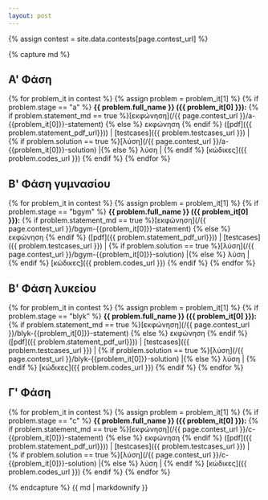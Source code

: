 ```yaml
---
layout: post
---
```

{% assign contest = site.data.contests[page.contest_url] %}

{% capture md %}

## Α' Φάση
{% for problem_it in contest %}
  {% assign problem = problem_it[1] %} 
  {% if problem.stage == "a" %}
**{{ problem.full_name }} ({{ problem_it[0] }}):**
{% if problem.statement_md == true %}[εκφώνηση](/{{ page.contest_url }}/a-{{problem_it[0]}}-statement) {% else %} εκφώνηση {% endif %}
([pdf]({{ problem.statement_pdf_url}})) \|
[testcases]({{ problem.testcases_url }}) \|
{% if problem.solution == true %}[λύση](/{{ page.contest_url }}/a-{{problem_it[0]}}-solution) \|{% else %} λύση \| {% endif %}
[κώδικες]({{ problem.codes_url }})
{% endif %}
{% endfor %}

## Β' Φάση γυμνασίου
{% for problem_it in contest %}
  {% assign problem = problem_it[1] %} 
  {% if problem.stage == "bgym" %}
**{{ problem.full_name }} ({{ problem_it[0] }}):**
{% if problem.statement_md == true %}[εκφώνηση](/{{ page.contest_url }}/bgym-{{problem_it[0]}}-statement) {% else %} εκφώνηση {% endif %}
([pdf]({{ problem.statement_pdf_url}})) \|
[testcases]({{ problem.testcases_url }}) \|
{% if problem.solution == true %}[λύση](/{{ page.contest_url }}/bgym-{{problem_it[0]}}-solution) \|{% else %} λύση \| {% endif %}
[κώδικες]({{ problem.codes_url }})
{% endif %}
{% endfor %}

## Β' Φάση λυκείου
{% for problem_it in contest %}
  {% assign problem = problem_it[1] %} 
  {% if problem.stage == "blyk" %}
**{{ problem.full_name }} ({{ problem_it[0] }}):**
{% if problem.statement_md == true %}[εκφώνηση](/{{ page.contest_url }}/blyk-{{problem_it[0]}}-statement) {% else %} εκφώνηση {% endif %}
([pdf]({{ problem.statement_pdf_url}})) \|
[testcases]({{ problem.testcases_url }}) \|
{% if problem.solution == true %}[λύση](/{{ page.contest_url }}/blyk-{{problem_it[0]}}-solution) \|{% else %} λύση \| {% endif %}
[κώδικες]({{ problem.codes_url }})
{% endif %}
{% endfor %}
## Γ' Φάση
{% for problem_it in contest %}
  {% assign problem = problem_it[1] %} 
  {% if problem.stage == "c" %}
**{{ problem.full_name }} ({{ problem_it[0] }}):**
{% if problem.statement_md == true %}[εκφώνηση](/{{ page.contest_url }}/c-{{problem_it[0]}}-statement) {% else %} εκφώνηση {% endif %}
([pdf]({{ problem.statement_pdf_url}})) \|
[testcases]({{ problem.testcases_url }}) \|
{% if problem.solution == true %}[λύση](/{{ page.contest_url }}/c-{{problem_it[0]}}-solution) \|{% else %} λύση \| {% endif %}
[κώδικες]({{ problem.codes_url }})
{% endif %}
{% endfor %}

{% endcapture %}
{{ md | markdownify }}